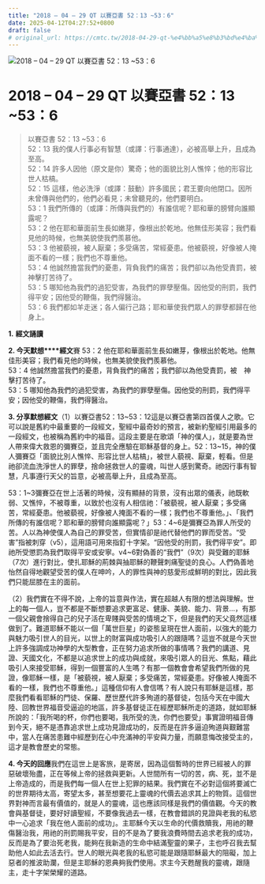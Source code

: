 ```yaml
---
title: "2018 – 04 – 29 QT 以賽亞書 52：13 ~53：6"
date: 2025-04-12T04:27:52+0800
draft: false
# original_url: https://cmtc.tw/2018-04-29-qt-%e4%bb%a5%e8%b3%bd%e4%ba%9e%e6%9b%b8-52%ef%bc%9a13-53%ef%bc%9a6
---
```


![2018 – 04 – 29 QT 以賽亞書 52：13 ~53：6](/images/qt.jpg   "2018 – 04 – 29 QT 以賽亞書 52：13 ~53：6")

# 2018 – 04 – 29 QT 以賽亞書 52：13 ~53：6

> 以賽亞書 52：13 ~53：6  
> 52：13 我的僕人行事必有智慧（或譯：行事通達），必被高舉上升，且成為至高。  
> 52：14 許多人因他（原文是你）驚奇；他的面貌比別人憔悴；他的形容比世人枯槁。  
> 52：15 這樣，他必洗淨（或譯：鼓動）許多國民；君王要向他閉口。因所未曾傳與他們的，他們必看見；未曾聽見的，他們要明白。  
> 53：1 我們所傳的（或譯：所傳與我們的）有誰信呢？耶和華的膀臂向誰顯露呢？  
> 53：2 他在耶和華面前生長如嫩芽，像根出於乾地。他無佳形美容；我們看見他的時候，也無美貌使我們羨慕他。  
> 53：3 他被藐視，被人厭棄；多受痛苦，常經憂患。他被藐視，好像被人掩面不看的一樣；我們也不尊重他。  
> 53：4 他誠然擔當我們的憂患，背負我們的痛苦；我們卻以為他受責罰，被　神擊打苦待了。  
> 53：5 哪知他為我們的過犯受害，為我們的罪孽壓傷。因他受的刑罰，我們得平安；因他受的鞭傷，我們得醫治。  
> 53：6 我們都如羊走迷；各人偏行己路；耶和華使我們眾人的罪孽都歸在他身上。

**1.** **經文誦讀**

**2. 今天默想****經文**賽 53：2 他在耶和華面前生長如嫩芽，像根出於乾地。他無佳形美容；我們看見他的時候，也無美貌使我們羨慕他。  
53：4 他誠然擔當我們的憂患，背負我們的痛苦；我們卻以為他受責罰，被　神擊打苦待了。  
53：5 哪知他為我們的過犯受害，為我們的罪孽壓傷。因他受的刑罰，我們得平安；因他受的鞭傷，我們得醫治。

**3. 分享默想經文**（1）以賽亞書52：13~53：12這是以賽亞書第四首僕人之歌。它可以說是舊約中最重要的一段經文，聖經中最奇妙的預言，被新約聖經引用最多的一段經文，也被稱為舊約中的福音。這段主要是在歌頌「神的僕人」，就是要為世人帶來偉大救恩的彌賽亞，並且完全應驗在耶穌基督的身上。52：13~15，神的僕人彌賽亞「面貌比別人憔悴、形容比世人枯槁」，被世人藐視、厭棄，輕看。但是祂卻流血洗淨世人的罪孽，捨命拯救世人的靈魂，叫世人感到驚奇。祂因行事有智慧，凡事遵行天父的旨意，必被高舉上升，且成為至高。

53：1~3彌賽亞在世上活著的時候，沒有顯赫的背景，沒有出眾的儀表，祂既軟弱、又憔悴，不被尊重，以致於也沒有人相信祂：「被藐視，被人厭棄；多受痛苦，常經憂患。他被藐視，好像被人掩面不看的一樣；我們也不尊重他。」、「我們所傳的有誰信呢？耶和華的膀臂向誰顯露呢？」53：4~6是彌賽亞為罪人所受的苦。人以為神使僕人為自己的罪受苦，但實情卻是祂代替他們的罪而受苦。“受害”指被刺穿（v5），這用語可用來指釘十字架。“因他受的刑罰，我們得平安”。即祂所受懲罰為我們取得平安或安寧。v4~6對偽善的“我們”（9次）與受難的耶穌（7次）進行對比，使扎耶穌的荊棘與抽耶穌的鞭聲刺痛聖徒的良心。人們偽善地怡然自得地觀望受苦的僕人在呻吟，人的罪性與神的慈愛形成鮮明的對比，因此我們只能屈膝在主的面前。

（2）我們實在不得不說，上帝的旨意與作法，實在超越人有限的想法與理解。世上的每一個人，豈不都是不斷想要追求更富足、健康、美貌、能力、背景…，有那一個父親會捨得自己的兒子活在卑賤與受苦的情境之下，但是我們的天父竟然這樣做到了。難道耶穌不能以一個「萬世巨星」的姿態呈現在世人面前，以強大的能力與魅力吸引世人的目光，以世上的財富與成功吸引人的跟隨嗎？這豈不就是今天世上許多強調成功神學的大型教會，正在努力追求所做的事情嗎？我們的講道、見證、天國文化，不都是以追求世上的成功與成就，來吸引眾人的目光、焦點，藉此吸引人來接受耶穌，得到一個豐富的人生嗎？有那一個教會會希望我們所做的見證，像耶穌一樣，是「被藐視，被人厭棄；多受痛苦，常經憂患。好像被人掩面不看的一樣，我們也不尊重他。」這種信仰有人會信嗎？有人說只有耶穌是這樣，那麼我們看看耶穌的門徒、保羅、歷世歷代許多殉道的基督徒，包括今天在中國大陸、回教世界福音受逼迫的地區，許多基督徒正在經歷耶穌所走的道路，就如耶穌所說的：「我所喝的杯，你們也要喝，我所受的洗，你們也要受」事實證明福音傳到今天，絕不是憑靠追求世上成功見證成功的，反而是在許多逼迫殉道與艱難當中，當人在痛苦患難中經歷到在心中充滿神的平安與力量，而願意悔改接受主的，這才是教會歷史的常態。

**4. 今天的回應**我們在這世上是客旅，是寄居，因為這個暫時的世界已經被人的罪惡破壞殆盡，正在等候上帝的拯救與更新。人世間所有一切的苦，病、死，並不是上帝造成的，而是我們每一個人在世上犯罪的結果。我們實在不必對這個將要滅亡的世界期待太高，寄望太多，甚至想要花上靈魂的代價去追求其上的物質。這個世界對神而言最有價值的，就是人的靈魂，這也應該同樣是我們的價值觀。今天的教會與基督徒，要好好讀聖經，不要像我過去一樣，在教會錯誤的見證與老我的私慾中一心追求「我在他人面前的成功」。主耶穌今天以生命的代價救贖我，用祂的鞭傷醫治我，用祂的刑罰賜我平安，目的不是為了要我浪費時間去追求老我的成功，反而是為了要治死老我，能夠在我新造的生命中結滿聖靈的果子，主也呼召我去幫助他人如此去活去行。世人的眼光與老我的私慾可能是跟隨耶穌最大的阻礙，加上惡者的推波助瀾，但是主耶穌的恩典夠我們使用。求主今天甦醒我的靈魂，跟隨主，走十字架榮耀的道路。